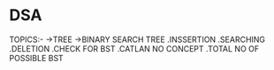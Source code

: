 # DSA

TOPICS:-
->TREE
->BINARY SEARCH TREE
.INSSERTION 
.SEARCHING 
.DELETION
.CHECK FOR BST
.CATLAN NO CONCEPT
.TOTAL NO OF POSSIBLE BST

